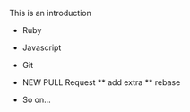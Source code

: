 This is an introduction

* Ruby
* Javascript
* Git 
* NEW PULL Request
** add extra
** rebase

* So on...
